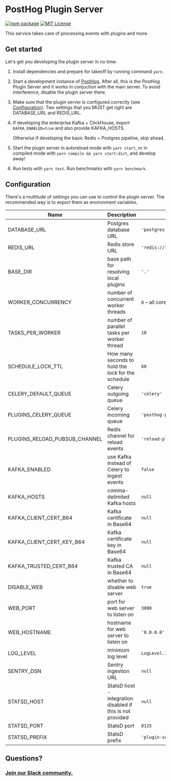 # PostHog Plugin Server

[![npm package](https://img.shields.io/npm/v/posthog-plugin-server?style=flat-square)](https://www.npmjs.com/package/posthog-plugin-server)
[![MIT License](https://img.shields.io/badge/License-MIT-red.svg?style=flat-square)](https://opensource.org/licenses/MIT)

This service takes care of processing events with plugins and more.

## Get started

Let's get you developing the plugin server in no time:


1. Install dependencies and prepare for takeoff by running command `yarn`.

1. Start a development instance of [PostHog](/PostHog/posthog). After all, this is the _PostHog_ Plugin Server and it works in conjuction with the main server. To avoid interference, disable the plugin server there.

1. Make sure that the plugin server is configured correctly (see [Configuration](#Configuration)). Two settings that you MUST get right are DATABASE_URL and REDIS_URL.

1. If developing the enterprise Kafka + ClickHouse, export `KAFKA_ENABLED=true` and also provide KAFKA_HOSTS.

    Otherwise if developing the basic Redis + Postgres pipeline, skip ahead.

1. Start the plugin server in autoreload mode with `yarn start`, or in compiled mode with `yarn compile && yarn start:dist`, and develop away!

1. Run tests with `yarn test`. Run benchmarks with `yarn benchmark`.

## Configuration

There's a multitude of settings you can use to control the plugin server. The recommended way is to export them as environment variables.

| Name | Description | Default value |
| ---- | ----------- | ------------- |
| DATABASE_URL | Postgres database URL | `'postgres://localhost:5432/posthog'` |
| REDIS_URL | Redis store URL | `'redis://localhost'` |
| BASE_DIR | base path for resolving local plugins | `'.'` |
| WORKER_CONCURRENCY | number of concurrent worker threads | `0` – all cores |
| TASKS_PER_WORKER | number of parallel tasks per worker thread | `10` |
| SCHEDULE_LOCK_TTL | How many seconds to hold the lock for the schedule | `60` |
| CELERY_DEFAULT_QUEUE | Celery outgoing queue | `'celery'` |
| PLUGINS_CELERY_QUEUE | Celery incoming queue | `'posthog-plugins'` |
| PLUGINS_RELOAD_PUBSUB_CHANNEL | Redis channel for reload events | `'reload-plugins'` |
| KAFKA_ENABLED | use Kafka instead of Celery to ingest events | `false` |
| KAFKA_HOSTS | comma-delimited Kafka hosts | `null` |
| KAFKA_CLIENT_CERT_B64 | Kafka certificate in Base64 | `null` |
| KAFKA_CLIENT_CERT_KEY_B64 | Kafka certificate key in Base64 | `null` |
| KAFKA_TRUSTED_CERT_B64 | Kafka trusted CA in Base64 | `null` |
| DISABLE_WEB | whether to disable web server | `true` |
| WEB_PORT | port for web server to listen on | `3008` |
| WEB_HOSTNAME | hostname for web server to listen on | `'0.0.0.0'` |
| LOG_LEVEL | minimum log level | `LogLevel.Info` |
| SENTRY_DSN | Sentry ingestion URL | `null` |
| STATSD_HOST | StatsD host - integration disabled if this is not provided | `null` |
| STATSD_PORT | StatsD port | `8125` |
| STATSD_PREFIX | StatsD prefix | `'plugin-server.'` |

## Questions?

### [Join our Slack community.](https://join.slack.com/t/posthogusers/shared_invite/enQtOTY0MzU5NjAwMDY3LTc2MWQ0OTZlNjhkODk3ZDI3NDVjMDE1YjgxY2I4ZjI4MzJhZmVmNjJkN2NmMGJmMzc2N2U3Yjc3ZjI5NGFlZDQ)
